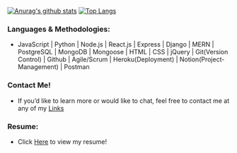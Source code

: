 [![Anurag's github stats](https://github-readme-stats.vercel.app/api?username=joshdaos&count_private=true&show_icons=true&theme=cobalt)](https://github.com/anuraghazra/github-readme-stats)
[![Top Langs](https://github-readme-stats.vercel.app/api/top-langs/?username=joshdaos&layout=compact&theme=cobalt)](https://github.com/anuraghazra/github-readme-stats)
<br />

### Languages & Methodologies:
- JavaScript | Python | Node.js | React.js | Express | Django | MERN | PostgreSQL | MongoDB | Mongoose | HTML | CSS | jQuery | Git(Version Control) | Github | Agile/Scrum | Heroku(Deployment) | Notion(Project-Management) | Postman

### Contact Me!
- If you’d like to learn more or would like to chat, feel free to contact me at any of my [Links](https://joshdaos.github.io/jd-linkhub/)

### Resume:
- Click [Here](https://docs.google.com/document/d/1WslxDWmG2QDInLGj9OIbBi9Sp01oOiy9S-XhOQ9n1XY/edit?usp=sharing) to view my resume!
  

